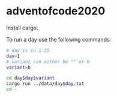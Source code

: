 # adventofcode2020

Install cargo.

To run a day use the following commands:

```bash
# day is in 1-25
day=1
# variant can either be "" or b
variant=b

cd day$day$variant
cargo run ../data/day$day.txt
cd -
```

